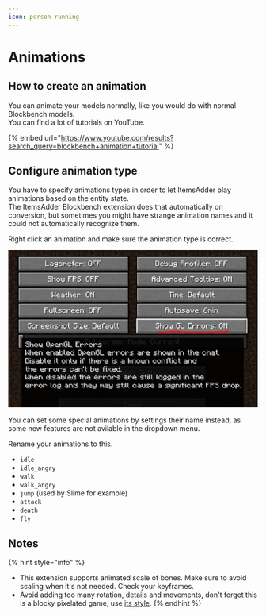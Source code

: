 ```yaml
---
icon: person-running
---
```


# Animations

## How to create an animation

You can animate your models normally, like you would do with normal Blockbench models.\
You can find a lot of tutorials on YouTube.

{% embed url="https://www.youtube.com/results?search_query=blockbench+animation+tutorial" %}

## Configure animation type

You have to specify animations types in order to let ItemsAdder play animations based on the entity state.\
The ItemsAdder Blockbench extension does that automatically on conversion, but sometimes you might have strange animation names and it could not automatically recognize them.

Right click an animation and make sure the animation type is correct.

![](<../../../.gitbook/assets/image (101).png>)

You can set some special animations by settings their name instead, as some new features are not avilable in the dropdown menu.

Rename your animations to this.

* `idle`
* `idle_angry`
* `walk`
* `walk_angry`
* `jump` (used by Slime for example)&#x20;
* `attack`
* `death`
* `fly`

## Notes

{% hint style="info" %}
* This extension supports animated scale of bones. Make sure to avoid scaling when it's not needed. Check your keyframes.
* Avoid adding too many rotation, details and movements, don't forget this is a blocky pixelated game, use [its style](broken-reference).
{% endhint %}
